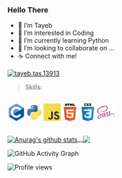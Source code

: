 ### Hello There
- 👋 I’m Tayeb
- 👀 I’m interested in Coding
- 🌱 I’m currently learning Python
- 💞️ I’m looking to collaborate on ...
- ☕ Connect with me!
  
<a href="https://fb.com/tayeb.tas.13913" target="_blank"><img align="center" src="https://raw.githubusercontent.com/rahuldkjain/github-profile-readme-generator/master/src/images/icons/Social/facebook.svg" alt="tayeb.tas.13913" height="30" width="40" /></a>  

  >Skills:
<div style="display:flex;flex-wrap:wrap;">
<p align="left"><img src="https://raw.githubusercontent.com/devicons/devicon/master/icons/c/c-original.svg" alt="c" width="40" height="40"/><img src="https://raw.githubusercontent.com/devicons/devicon/master/icons/python/python-original.svg" alt="python" width="40" height="40"/><img src="https://raw.githubusercontent.com/devicons/devicon/master/icons/javascript/javascript-original.svg" alt="javascript" width="40" height="40"/><img src="https://raw.githubusercontent.com/devicons/devicon/master/icons/html5/html5-original-wordmark.svg" alt="html5" width="40" height="40"/><img src="https://raw.githubusercontent.com/devicons/devicon/master/icons/css3/css3-original-wordmark.svg" alt="css3" width="40" height="40"/><img src="https://raw.githubusercontent.com/devicons/devicon/master/icons/sass/sass-original.svg" alt="sass" width="40" height="40"/></p>
</div>
  
<a href="https://github.com/Tayeb-Ahmed-TAS/github-readme-stats"><img align="center" src="https://github-readme-stats.vercel.app/api?username=Tayeb-Ahmed-TAS&show_icons=true&include_all_commits=true&&theme=tokyonight&hide_border=true&card_width=200" alt="Anurag's github stats" /> &nbsp; </a><a href="https://github-readme-stats.vercel.app/api/top-langs/?username=Tayeb-Ahmed-TAS&theme=gotham&show_icons=true" ><img align="center" src="https://github-readme-stats.vercel.app/api/top-langs/?username=Tayeb-Ahmed-TAS&theme=gotham&show_icons=true&layout=compact" /></a>

![GitHub Activity Graph](https://activity-graph.herokuapp.com/graph?username=Tayeb-Ahmed-TAS&theme=gotham&show_icons=true)  

![Profile views](https://gpvc.arturio.dev/Tayeb-Ahmed-TAS)  

<!---
Tayeb-Ahmed-TAS/Tayeb-Ahmed-TAS is a ✨ special ✨ repository because its `README.md` (this file) appears on your GitHub profile.
You can click the Preview link to take a look at your changes.
--->
